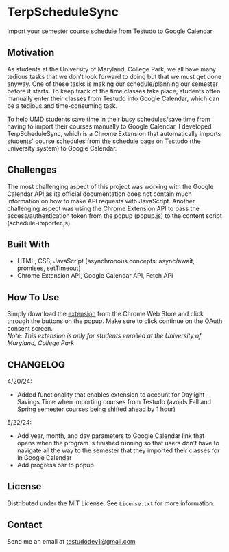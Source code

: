 # TerpScheduleSync

Import your semester course schedule from Testudo to Google Calendar

## Motivation

As students at the University of Maryland, College Park, we all have many tedious tasks that we don't look forward to doing but that we must get done anyway. One of these tasks is making our schedule/planning our semester before it starts. To keep track of the time classes take place, students often manually enter their classes from Testudo into Google Calendar, which can be a tedious and time-consuming task.

To help UMD students save time in their busy schedules/save time from having to import their courses manually to Google Calendar, I developed TerpScheduleSync, which is a Chrome Extension that automatically imports students' course schedules from the schedule page on Testudo (the university system) to Google Calendar.

## Challenges

The most challenging aspect of this project was working with the Google Calendar API as its official documentation does not contain much information on how to make API requests with JavaScript. Another challenging aspect was using the Chrome Extension API to pass the access/authentication token from the popup (popup.js) to the content script (schedule-importer.js).

## Built With

- HTML, CSS, JavaScript (asynchronous concepts: async/await, promises, setTimeout)
- Chrome Extension API, Google Calendar API, Fetch API

## How To Use

Simply download the [extension](https://chromewebstore.google.com/detail/terpschedulesync/jddhjnjljjagidpbanbfbacadiejbogn) from the Chrome Web Store and click through the buttons on the popup. Make sure to click continue on the OAuth consent screen. <br>
<em>Note: This extension is only for students enrolled at the University of Maryland, College Park </em>

## CHANGELOG

4/20/24: 
- Added functionality that enables extension to account for Daylight Savings Time when importing courses from Testudo (avoids Fall and Spring semester courses being shifted ahead by 1 hour)

5/22/24: 
- Add year, month, and day parameters to Google Calendar link that opens when the program is finished running so that users don't have to navigate all the way to the semester that they imported their classes for in Google Calendar
- Add progress bar to popup

## License

Distributed under the MIT License. See `License.txt` for more information.

## Contact

Send me an email at testudodev1@gmail.com
